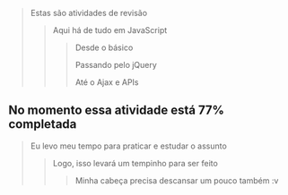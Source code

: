 
> Estas são atividades de revisão
>> Aqui há de tudo em JavaScript
>>> Desde o básico 
>>>
>>> Passando pelo jQuery
>>>
>>> Até o Ajax e APIs

## No momento essa atividade está 77% completada

> Eu levo meu tempo para praticar e estudar o assunto
>> Logo, isso levará um tempinho para ser feito
>>> Minha cabeça precisa descansar um pouco também :v